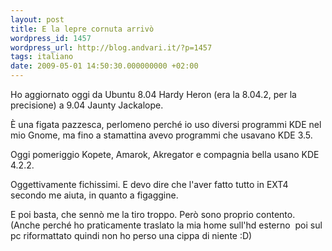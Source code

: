 ```yaml
---
layout: post
title: E la lepre cornuta arrivò
wordpress_id: 1457
wordpress_url: http://blog.andvari.it/?p=1457
tags: italiano
date: 2009-05-01 14:50:30.000000000 +02:00
---
```

Ho aggiornato oggi da Ubuntu 8.04 Hardy Heron (era la 8.04.2, per la precisione) a 9.04 Jaunty Jackalope.

È una figata pazzesca, perlomeno perché io uso diversi programmi KDE nel mio Gnome, ma fino a stamattina avevo programmi che usavano KDE 3.5.

Oggi pomeriggio Kopete, Amarok, Akregator e compagnia bella usano KDE 4.2.2.

Oggettivamente fichissimi. E devo dire che l'aver fatto tutto in EXT4 secondo me aiuta, in quanto a figaggine.

E poi basta, che sennò me la tiro troppo. Però sono proprio contento. (Anche perché ho praticamente traslato la mia home sull'hd esterno  poi sul pc riformattato quindi non ho perso una cippa di niente :D)
